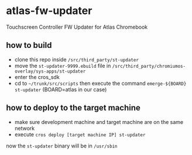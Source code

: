 # atlas-fw-updater
Touchscreen Controller FW Updater for Atlas Chromebook

## how to build
- clone this repo inside `/src/third_party/st-updater`
- move the `st-updater-9999.ebuild` file in `/src/third_party/chromiumos-overlay/sys-apps/st-updater`
- enter the cros_sdk
- cd to `~/trunk/src/scripts` then execute the command `emerge-${BOARD} st-updater` (BOARD=atlas in our case)

## how to deploy to the target machine
- make sure development machine and target machine are on the same network 
- execute `cros deploy [target machine IP] st-updater`

now the `st-updater` binary will be in `/usr/sbin`


